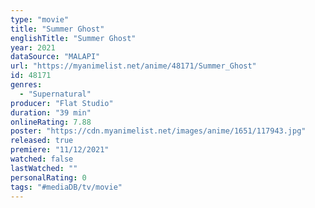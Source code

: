 ```yaml
---
type: "movie"
title: "Summer Ghost"
englishTitle: "Summer Ghost"
year: 2021
dataSource: "MALAPI"
url: "https://myanimelist.net/anime/48171/Summer_Ghost"
id: 48171
genres: 
  - "Supernatural"
producer: "Flat Studio"
duration: "39 min"
onlineRating: 7.88
poster: "https://cdn.myanimelist.net/images/anime/1651/117943.jpg"
released: true
premiere: "11/12/2021"
watched: false
lastWatched: ""
personalRating: 0
tags: "#mediaDB/tv/movie"
---
```

